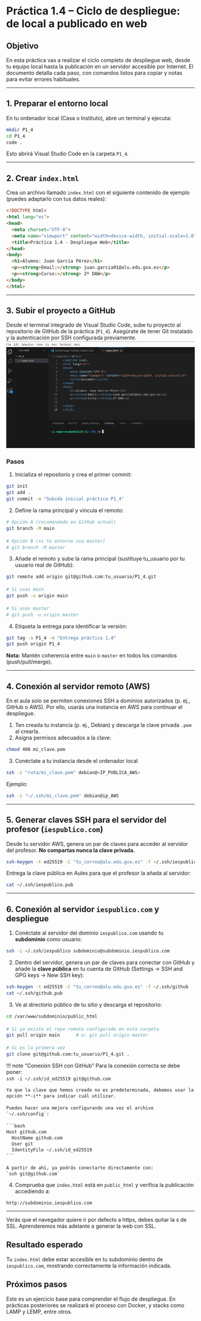 # Práctica 1.4 – Ciclo de despliegue: de local a publicado en web

## Objetivo
En esta práctica vas a realizar el ciclo completo de despliegue web, desde tu equipo local hasta la publicación en un servidor accesible por Internet. El documento detalla cada paso, con comandos listos para copiar y notas para evitar errores habituales.

---

## 1. Preparar el entorno local

En tu ordenador local (Casa o Instituto), abre un terminal y ejecuta:

```bash
mkdir P1_4
cd P1_4
code .
```

Esto abrirá Visual Studio Code en la carpeta `P1_4`.

---

## 2. Crear `index.html`

Crea un archivo llamado `index.html` con el siguiente contenido de ejemplo (puedes adaptarlo con tus datos reales):

```html
<!DOCTYPE html>
<html lang="es">
<head>
  <meta charset="UTF-8">
  <meta name="viewport" content="width=device-width, initial-scale=1.0">
  <title>Práctica 1.4 - Despliegue Web</title>
</head>
<body>
  <h1>Alumno: Juan García Pérez</h1>
  <p><strong>Email:</strong> juan.garcia01@alu.edu.gva.es</p>
  <p><strong>Curso:</strong> 2º DAW</p>
</body>
</html>
```

---

## 3. Subir el proyecto a GitHub

Desde el terminal integrado de Visual Studio Code, sube tu proyecto al repositorio de GitHub de la práctica (`P1_4`). Asegúrate de tener Git instalado y la autenticación por SSH configurada previamente.
![](P1_7/terminal.png)

### Pasos

1) Inicializa el repositorio y crea el primer commit:

```bash
git init
git add .
git commit -m "Subida inicial práctica P1_4"
```

2) Define la rama principal y vincula el remoto:

```bash
# Opción A (recomendada en GitHub actual)
git branch -M main

# Opción B (si tu entorno usa master)
# git branch -M master
```

3) Añade el remoto y sube la rama principal (sustituye tu_usuario por tu usuario real de GitHub):

```bash
git remote add origin git@github.com:tu_usuario/P1_4.git

# Si usas main
git push -u origin main

# Si usas master
# git push -u origin master
```

4) Etiqueta la entrega para identificar la versión:

```bash
git tag -a P1_4 -m "Entrega práctica 1.4"
git push origin P1_4
```

**Nota:** Mantén coherencia entre `main` o `master` en todos los comandos (push/pull/merge).

---

## 4. Conexión al servidor remoto (AWS)

En el aula solo se permiten conexiones SSH a dominios autorizados (p. ej., GitHub o AWS). Por ello, usarás una instancia en AWS para continuar el despliegue.

1) Ten creada tu instancia (p. ej., Debian) y descarga la clave privada `.pem` al crearla.  
2) Asigna permisos adecuados a la clave:

```bash
chmod 400 mi_clave.pem
```

3) Conéctate a tu instancia desde el ordenador local

```bash
ssh -i "ruta/mi_clave.pem" debian@<IP_PUBLICA_AWS>
```

Ejemplo:

```bash
ssh -i "~/.ssh/mi_clave.pem" debian@ip_AWS
```

---

## 5. Generar claves SSH para el servidor del profesor (`iespublico.com`)

Desde tu servidor AWS, genera un par de claves para acceder al servidor del profesor. **No compartas nunca la clave privada.**

```bash
ssh-keygen -t ed25519 -C "tu_correo@alu.edu.gva.es" -f ~/.ssh/iespublico
```

Entrega la clave pública en Aules para que el profesor la añada al servidor:

```bash
cat ~/.ssh/iespublico.pub
```

---

## 6. Conexión al servidor `iespublico.com` y despliegue

1) Conéctate al servidor del dominio `iespublico.com` usando tu **subdominio** como usuario:

```bash
ssh -i ~/.ssh/iespublico subdominio@subdominio.iespublico.com
```

2) Dentro del servidor, genera un par de claves para conectar con GitHub y añade la **clave pública** en tu cuenta de GitHub (Settings → SSH and GPG keys → New SSH key):

```bash
ssh-keygen -t ed25519 -C "tu_correo@alu.edu.gva.es" -f ~/.ssh/github
cat ~/.ssh/github.pub
```

3) Ve al directorio público de tu sitio y descarga el repositorio:

```bash
cd /var/www/subdominio/public_html

# Si ya existe el repo remoto configurado en esta carpeta
git pull origin main      # o: git pull origin master

# Si es la primera vez
git clone git@github.com:tu_usuario/P1_4.git .
```

!!! note "Conexión SSH con GitHub"
    Para la conexión correcta se debe poner:  
    `ssh -i ~/.ssh/id_ed25519 git@github.com`

    Ya que la clave que hemos creado no es predeterminada, debemos usar la opción **-i** para indicar cuál utilizar.

    Puedes hacer una mejora configurando una vez el archivo `~/.ssh/config`:

    ```bash
    Host github.com
      HostName github.com
      User git
      IdentityFile ~/.ssh/id_ed25519
    ```

    A partir de ahí, ya podrás conectarte directamente con:  
    `ssh git@github.com`


4) Comprueba que `index.html` está en `public_html` y verifica la publicación accediendo a:

```
http://subdominio.iespublico.com
```

---
Verás que el navegador quiere ir por defecto a https, debes quitar la s de SSL. Aprenderemos más adelante a generar la web con SSL.

## Resultado esperado
Tu `index.html` debe estar accesible en tu subdominio dentro de `iespublico.com`, mostrando correctamente la información indicada.

## Próximos pasos
Este es un ejercicio base para comprender el flujo de despliegue. En prácticas posteriores se realizará el proceso con Docker, y stacks como LAMP y LEMP, entre otros.
